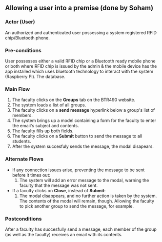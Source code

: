 ## Allowing a user into a premise (done by Soham)

### Actor (User)
An authorized and authenticated user possessing a system registered RFID chip/Bluetooth phone.

### Pre-conditions
User possesses either a valid RFID chip or a Bluetooth ready mobile phone or both where RFID chip is issued by the 
admin & the mobile device has the app installed which uses bluetooth technology to interact with the system (Raspberry Pi). 
The database.

### Main Flow
1. The faculty clicks on the **Groups** tab on the BTR490 website.
2. The system loads a list of all groups.
3. The faculty clicks on a **send message** hyperlink below a group's list of members.
4. The system brings up a model containing a form for the faculty to enter the email's subject and contents.
5. The faculty fills up both fields.
6. The faculty clicks on a **Submit** button to send the message to all students.
7. After the system succesfuly sends the message, the modal disapears.

### Alternate Flows
- If any connection issues arise, preventing the message to be sent before it times out: 
  1. The system will add an error message to the modal, warning the faculty that the message was not sent.
- If a faculty clicks on **Close**, instead of **Submit**:
  1. The modal disappears, and no further action is taken by the system. The contents of the modal will remain, though. Allowing the faculty to pick another group to send the message, for example.

### Postconditions
After a faculty has succesfully send a message, each member of the group (as well as the faculty) receives an email with its contents.
